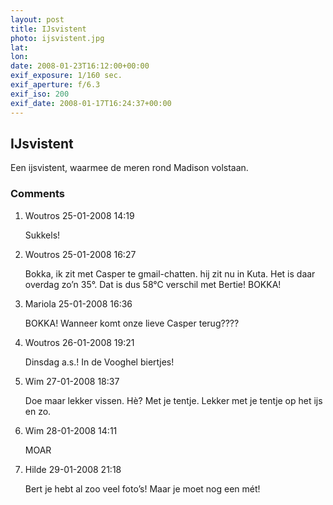 ```yaml
---
layout: post
title: IJsvistent
photo: ijsvistent.jpg
lat: 
lon: 
date: 2008-01-23T16:12:00+00:00
exif_exposure: 1/160 sec.
exif_aperture: f/6.3
exif_iso: 200
exif_date: 2008-01-17T16:24:37+00:00
---
```


## IJsvistent

<p>Een ijsvistent, waarmee de meren rond Madison volstaan.</p>

<h3>Comments</h3>
<ol id="comments">
  <li>
    <span class="name">Woutros</span>
    <span class="date">25-01-2008 14:19</span>
    <p>Sukkels!</p>
  </li>
  <li>
    <span class="name">Woutros</span>
    <span class="date">25-01-2008 16:27</span>
    <p>Bokka, ik zit met Casper te gmail-chatten. hij zit nu in Kuta. Het is daar overdag zo’n 35°. Dat is dus 58°C verschil met Bertie! BOKKA!</p>
  </li>
  <li>
    <span class="name">Mariola</span>
    <span class="date">25-01-2008 16:36</span>
    <p>BOKKA! Wanneer komt onze lieve Casper terug????</p>
  </li>
  <li>
    <span class="name">Woutros</span>
    <span class="date">26-01-2008 19:21</span>
    <p>Dinsdag a.s.! In de Vooghel biertjes!</p>
  </li>
  <li>
    <span class="name">Wim</span>
    <span class="date">27-01-2008 18:37</span>
    <p>Doe maar lekker vissen. Hè? Met je tentje. Lekker met je tentje op het ijs en zo.</p>
  </li>
  <li>
    <span class="name">Wim</span>
    <span class="date">28-01-2008 14:11</span>
    <p>MOAR</p>
  </li>
  <li>
    <span class="name">Hilde</span>
    <span class="date">29-01-2008 21:18</span>
    <p>Bert je hebt al zoo veel foto’s!
Maar je moet nog een mét!</p>
  </li>
</ol>
